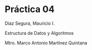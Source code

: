 # Práctica 04

Díaz Segura, Mauricio I.

Estructura de Datos y Algoritmos

Mtro. Marco Antonio Martínez Quintana
